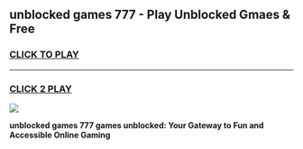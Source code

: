 
## unblocked games 777 - Play Unblocked Gmaes & Free
<h3>
<a href="https://news.freeplayer.one?title=unblocked_games_777&ref=16F">CLICK TO PLAY</a></h3>
<hr>

<h3>
<a href="https://news.freeplayer.one?title=unblocked_games_777&ref=16F">CLICK 2 PLAY</a>
  
</h3>

<a href="https://news.freeplayer.one?title=unblocked_games_777&ref=16F/"><img src="https://clearcache.store/games.png"></a>


**unblocked games 777 games unblocked: Your Gateway to Fun and Accessible Online Gaming**
